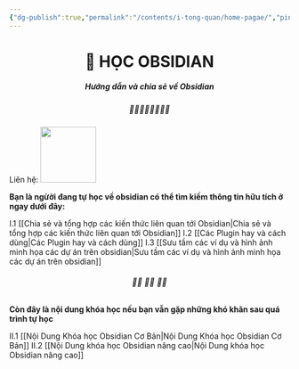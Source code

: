 ```yaml
---
{"dg-publish":true,"permalink":"/contents/i-tong-quan/home-pagae/","pinned":true,"tags":["gardenEntry"],"noteIcon":""}
---
```



# <center> 📝  **HỌC OBSIDIAN**   </center>
##### <center> Hướng dẫn và chia sẻ về Obsidian</center>

##### <center> 🌱🌱🌱🌱🌱🌱🌱🌱</center>

Liên hệ:  [<img src="https://upload.wikimedia.org/wikipedia/commons/thumb/0/06/Facebook.svg/2560px-Facebook.svg.png" width="100">](https://www.facebook.com/hahtd3)

**Bạn là ngừời đang tự học về obsidian có thể tìm kiếm thông tin hữu tích ở ngay dưới đây:**

I.1 [[Chia sẻ và tổng hợp các kiến thức liên quan tới Obsidian\|Chia sẻ và tổng hợp các kiến thức liên quan tới Obsidian]]
I.2 [[Các Plugin hay và cách dùng\|Các Plugin hay và cách dùng]]
I.3 [[Sưu tầm các ví dụ và hình ảnh minh họa các dự án trên obsidian\|Sưu tầm các ví dụ và hình ảnh minh họa các dự án trên obsidian]]
######  <center> 🌱🌱 🌱🌱 🌱🌱</center>
**Còn đây là nội dung khóa học nếu bạn vẫn gặp những khó khăn sau quá trình tự học**

II.1 [[Nội Dung Khóa học Obsidian Cơ Bản\|Nội Dung Khóa học Obsidian Cơ Bản]]
II.2 [[Nội Dung khóa học Obsidian nâng cao\|Nội Dung khóa học Obsidian nâng cao]]









